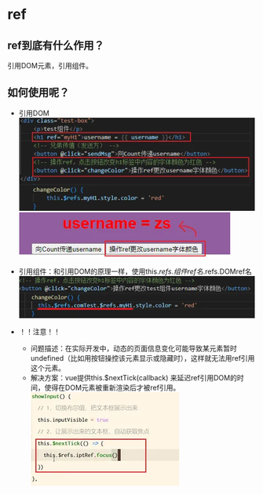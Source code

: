 # ref

## ref到底有什么作用？
  引用DOM元素，引用组件。

## 如何使用呢？
- 引用DOM
  ![](/images/ref1.png)
  ![](/images/ref2.png)

- 引用组件：和引用DOM的原理一样，使用this.$refs.组件ref名.$refs.DOMref名
  ![](/images/ref3.png)

-   ！！注意！！
    -  问题描述：在实际开发中，动态的页面信息变化可能导致某元素暂时undefined（比如用按钮操控该元素显示或隐藏时），这样就无法用ref引用这个元素。
    -  解决方案：vue提供this.$nextTick(callback) 来延迟ref引用DOM的时间，使得在DOM元素被重新渲染后才被ref引用。
        ![](/images/ref4.png)
